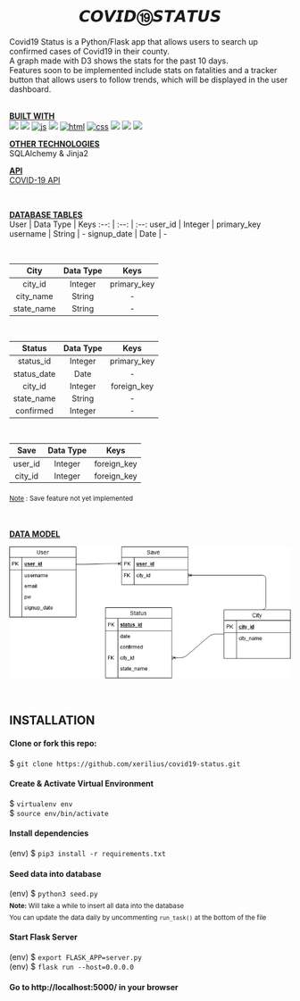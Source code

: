 <h1 align="center">  𝘾𝙊𝙑𝙄𝘿⑲𝙎𝙏𝘼𝙏𝙐𝙎  </h1>
Covid19 Status is a Python/Flask app that allows users to search up confirmed cases of Covid19 in their county.
<br>  
A graph made with D3 shows the stats for the past 10 days.

<br>
Features soon to be implemented include stats on fatalities and a tracker button that allows users to follow trends,
which will be displayed in the user dashboard.
<br>
<br>

<b><ins>BUILT WITH</ins></b>  
<a href="https://docs.python.org/3/">
<img src="https://icongr.am/devicon/python-original.svg?size=50"></a>
<a href="https://d3js.org/">
<img src="https://icongr.am/devicon/d3js-original.svg?size=50"></a>
<a href="https://developer.mozilla.org/en-US/docs/Web/JavaScript">
  <img alt="js" src="https://icongr.am/devicon/javascript-original.svg?size=50"></a> 
<a href="https://jquery.com/">
<img src="https://icongr.am/devicon/jquery-original.svg?size=50"></a>
<a href="https://developer.mozilla.org/en-US/docs/Web/Guide/HTML/HTML5">
  <img alt="html" src="https://icongr.am/devicon/html5-original-wordmark.svg?size=60"></a>
<a href="https://developer.mozilla.org/en-US/docs/Web/CSS">
  <img alt="css" src="https://icongr.am/devicon/css3-original-wordmark.svg?size=60"></a>
<a href="https://sass-lang.com/documentation">
<img src="https://icongr.am/devicon/sass-original.svg?size=50"></a>
<a href="https://www.postgresql.org/about/">
<img src="https://icongr.am/devicon/postgresql-original.svg?size=50"></a>
<a href="https://flask.palletsprojects.com/en/1.1.x/">
<img src="https://icongr.am/simple/flask.svg?size=50"></a>

<b><ins>OTHER TECHNOLOGIES</ins></b>  
 SQLAlchemy & Jinja2  

<b><ins>API</ins></b>  
<a href="https://covid19api.com/#details">COVID-19 API</a>   

<br>


<b><ins>DATABASE TABLES</ins></b>  
User | Data Type | Keys 
:--: | :--: | :--: 
user_id | Integer | primary_key
username | String | - 
signup_date | Date | - 

<br>

City | Data Type | Keys 
:--: | :--: | :--: 
city_id | Integer | primary_key
city_name | String | -
state_name | String | -

<br>

Status | Data Type | Keys 
:--: | :--: | :--: 
status_id | Integer | primary_key
status_date | Date | - 
city_id | Integer | foreign_key
state_name| String | -
confirmed | Integer | - 

<br>


Save | Data Type | Keys
:--: | :--: |:--:
user_id | Integer | foreign_key
city_id | Integer | foreign_key

<sub> <ins>Note</ins> : Save feature not yet implemented<sub>

<br>

<b><ins>DATA MODEL</ins></b>   

![Data Model](./static/img/datamodel.png)

<br>

## INSTALLATION

#### Clone or fork this repo:

$ `git clone https://github.com/xerilius/covid19-status.git`


#### Create & Activate Virtual Environment
$ `virtualenv env`  
$ `source env/bin/activate`


#### Install dependencies
(env) $ `pip3 install -r requirements.txt`

#### Seed data into database
(env) $ `python3 seed.py`  
<sub>**Note:** Will take a while to insert all data into the database</sub>  
<sub>You can update the data daily by  uncommenting `run_task()` at the bottom of the file
</sub>


#### Start Flask Server
(env) $ `export FLASK_APP=server.py`  
(env) $ `flask run --host=0.0.0.0`

#### Go to http://localhost:5000/ in your browser
